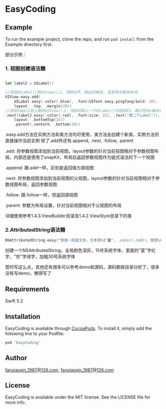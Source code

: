 # EasyCoding

## Example

To run the example project, clone the repo, and run `pod install` from the Example directory first.

部分示例：
### 1. 视图创建语法糖
```swift

let label2 = UILabel()

//添加UILabel()到UIView()上，顶部对齐，两边间隔20, 蓝色苹方粗体18号
UIView.easy.add(
    UILabel.easy(.color(.blue), .font(UIFont.easy.pingfang(bold: 18), .text("第一个Label"))),
    layout: .top, .margin(20))
//添加label2到上面的UIView()上，顶部间隔上一个UILabel()的底部15，跟父控件x轴中间对齐，底部贴着父控件间隔30，红色系统15号字体
.next(label2.easy(.color(.red), .font(size: 15), .text("第二个Label")),
    layout: .bottomTop(15))
    .parent(.centerX, .bottom(30))
```
.easy.add方法在实例方法和类方法均可使用，类方法会创建个新类，实例方法则直接操作当前实例
除了.add外还有.append, .next, .follow, .parent

.add: 将参数视图添加到当前视图，layout参数的针对当前视图相对于参数视图布局，内部还是使用了snapKit，布局后返回参数视图作为链式语法的下一个视图

.append: 跟.add一样，区别是返回值为源视图

.next: 将参数视图添加到当前视图的父视图，layout参数的针对当前视图相对于参数视图布局，返回参数视图

.follow: 跟.follow一样，但返回源视图

.parent: 参数为布局设置，针对当前视图相对于父视图的布局

详细使用参考1.4.3.ViewBuilder目录及1.4.2.ViewStyle目录下的类

### 2.AttributedString语法糖

```swift
NSAttributedString.easy("我是一段富文本，文本很\("富", .color(.red))，我很\("穷", .color(.green), .boldFont(size: 30))", .color(rgb: 0x333333), .font(size: 15))
```
创建一个NSAttributedString，全局颜色深灰，15号系统字体，里面的"富"字红字，"穷"字绿字，加粗30号系统字体

暂时写这么点，其他还有很多可以参考demo和源码，源码都按目录分好了，很多没有写demo，懒得写了

## Requirements

Swift 5.2

## Installation

EasyCoding is available through [CocoaPods](https://cocoapods.org). To install
it, simply add the following line to your Podfile:

```ruby
pod 'EasyCoding'
```

## Author

fanxiaoxin_1987@126.com, fanxiaoxin_1987@126.com

## License

EasyCoding is available under the MIT license. See the LICENSE file for more info.
